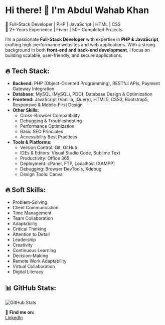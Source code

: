 # Hi there! 👋 I'm Abdul Wahab Khan

🚀 Full-Stack Developer | PHP | JavaScript | HTML | CSS  
💼 2+ Years Experience | Fiverr | 50+ Completed Projects  

I’m a passionate **Full-Stack Developer** with expertise in **PHP & JavaScript**, crafting high-performance websites and web applications. 
With a strong background in both **front-end and back-end development**, I focus on building scalable, user-friendly, and secure applications.  

## 🔥 Tech Stack:
- **Backend:** PHP (Object-Oriented Programming), RESTful APIs, Payment Gateway Integration
- **Database:** MySQL (MySQLi, PDO), Database Design & Optimization  
- **Frontend:** JavaScript (Vanilla, jQuery), HTML5, CSS3, Bootstrap5, Responsive & Mobile-First Design  
- **Other Skills:**  
    - Cross-Browser Compatibility  
    - Debugging & Troubleshooting  
    - Performance Optimization  
    - Basic SEO Principles  
    - Accessibility Best Practices  
- **Tools & Platforms:**  
    - Version Control: Git, GitHub  
    - IDEs & Editors: Visual Studio Code, Sublime Text  
    - Productivity: Office 365  
    - Deployment: cPanel, FTP, Localhost (XAMPP)  
    - Debugging: Browser DevTools, Xdebug  
    - Design Tools: Canva  


## 🔥 Soft Skills: 
- Problem-Solving  
- Client Communication  
- Time Management  
- Team Collaboration  
- Adaptability  
- Critical Thinking  
- Attention to Detail  
- Leadership  
- Creativity  
- Continuous Learning  
- Decision-Making  
- Remote Work Adaptability  
- Virtual Collaboration  
- Digital Literacy  

## 📊 GitHub Stats:
![GitHub Stats](https://github-readme-stats.vercel.app/api?username=AbdulWahab5959&show_icons=true&theme=dark)

🔗 **Find me on:**  
[LinkedIn](https://www.linkedin.com/in/abdul-wahab-khan-393374294)